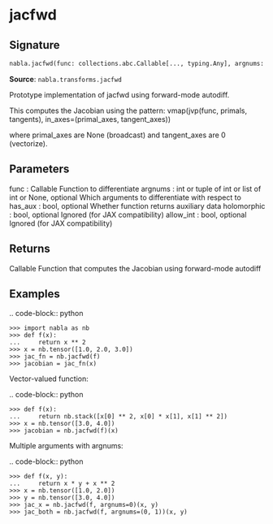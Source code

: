 # jacfwd

## Signature

```python
nabla.jacfwd(func: collections.abc.Callable[..., typing.Any], argnums: int | tuple[int, ...] | list[int] | None = None, has_aux: bool = False, holomorphic: bool = False, allow_int: bool = False) -> collections.abc.Callable[..., typing.Any]
```

**Source**: `nabla.transforms.jacfwd`

Prototype implementation of jacfwd using forward-mode autodiff.

This computes the Jacobian using the pattern:
vmap(jvp(func, primals, tangents), in_axes=(primal_axes, tangent_axes))

where primal_axes are None (broadcast) and tangent_axes are 0 (vectorize).

Parameters
----------
func : Callable
    Function to differentiate
argnums : int or tuple of int or list of int or None, optional
    Which arguments to differentiate with respect to
has_aux : bool, optional
    Whether function returns auxiliary data
holomorphic : bool, optional
    Ignored (for JAX compatibility)
allow_int : bool, optional
    Ignored (for JAX compatibility)

Returns
-------
Callable
    Function that computes the Jacobian using forward-mode autodiff

Examples
--------

.. code-block:: python

    >>> import nabla as nb
    >>> def f(x):
    ...     return x ** 2
    >>> x = nb.tensor([1.0, 2.0, 3.0])
    >>> jac_fn = nb.jacfwd(f)
    >>> jacobian = jac_fn(x)

Vector-valued function:


.. code-block:: python

    >>> def f(x):
    ...     return nb.stack([x[0] ** 2, x[0] * x[1], x[1] ** 2])
    >>> x = nb.tensor([3.0, 4.0])
    >>> jacobian = nb.jacfwd(f)(x)

Multiple arguments with argnums:


.. code-block:: python

    >>> def f(x, y):
    ...     return x * y + x ** 2
    >>> x = nb.tensor([1.0, 2.0])
    >>> y = nb.tensor([3.0, 4.0])
    >>> jac_x = nb.jacfwd(f, argnums=0)(x, y)
    >>> jac_both = nb.jacfwd(f, argnums=(0, 1))(x, y)

